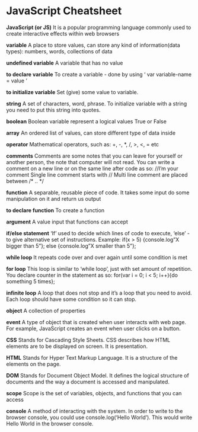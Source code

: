 # JavaScript Cheatsheet


**JavaScript (or JS)**
It is a popular programming language commonly used to create interactive effects within web browsers


**variable**
A place to store values, can store any kind of information(data types): numbers, words, collections of data


**undefined variable**
A variable that has no value

**to declare variable**
To create a variable  - done by using ‘ var variable-name = value ’


**to initialize variable**
Set (give) some value to variable.

**string**
A set of characters, word, phrase. To initialize variable with a string you need to put this string into quotes.

**boolean**
Boolean variable represent a logical values True or False


**array**
An ordered list of values, can store different type of data inside


**operator**
Mathematical operators, such as: +, -, *, /, >, <, = etc


**comments**
Comments are some notes that you can leave for yourself or another person, the note that computer will not read. You can write a comment on a new line or on the same line after code as so:  //I’m your comment
Single line comment starts with //
Multi line comment are placed between /* .. */ 


**function**
A separable, reusable piece of code. It takes some input do some manipulation on it and return us output


**to declare function**
To create a function

**argument**
A value input that functions can accept


**if/else statement**
‘If’ used to decide which lines of code to execute, ‘else’ - to give alternative set of instructions. Example: if(x > 5) {console.log”X bigger than 5”}; else {console.log”X smaller than 5”};


**while loop**
It repeats code over and over again until some condition is met


**for loop**
This loop is similar to ‘while loop’, just with set amount of repetition. You declare counter in the statement as so: for(var i = 0; i < 5; i++){do something 5 times};


**infinite loop**
A loop that does not stop and it’s a  loop that you need to avoid. Each loop should have some condition so it can stop.


**object**
A collection of properties


**event**
A type of object that is created when user interacts with web page. For example, JavaScript creates an event when user clicks on a button.


**CSS**
Stands for Cascading Style Sheets. CSS describes how HTML elements are to be displayed on screen. It is presentation.


**HTML**
Stands for Hyper Text Markup Language. It is a structure of the elements on the page.


**DOM**
Stands for Document Object Model. It defines the logical structure of documents and the way a document is accessed and manipulated.


**scope**
Scope is the set of variables, objects, and functions that you can access 


**console**
 A method of interacting with the system. In order to write to the browser console, you could use console.log(‘Hello World’). This would write Hello World in the browser console.

